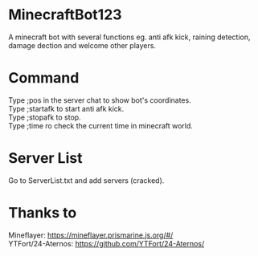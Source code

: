 # MinecraftBot123
A minecraft bot with several functions eg. anti afk kick, raining detection, damage dection and welcome other players.  

# Command
Type ;pos in the server chat to show bot's coordinates.   
Type ;startafk to start anti afk kick.    
Type ;stopafk to stop.    
Type ;time ro check the current time in minecraft world.    
 
# Server List 
Go to ServerList.txt and add servers (cracked).

# Thanks to
Mineflayer: https://mineflayer.prismarine.js.org/#/  
YTFort/24-Aternos: https://github.com/YTFort/24-Aternos/
